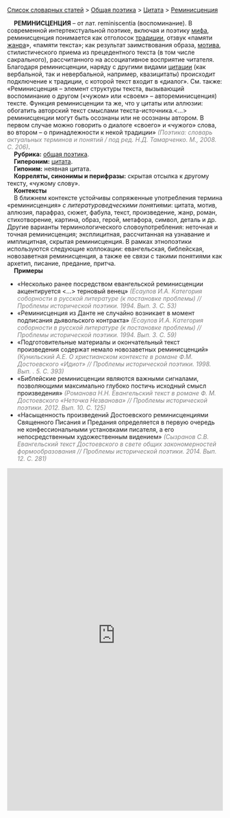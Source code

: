 <style>
st { color: Gray;
  font-style: italic;}
</style>

[Список словарных статей](https://thesaurus-dostoevsky.github.io/Thesaurus/) > [Общая поэтика](theorpoe.md)  > [Цитата](цитата.md) > [Реминисценция](реминисценция.md) 

&nbsp;&nbsp;&nbsp;&nbsp;**РЕМИНИСЦЕНЦИЯ** – от лат. reminiscentia (воспоминание). В современной интертекстуальной поэтике, включая и поэтику [мифа](миф.md), реминисценция понимается как отголосок [традиции](традиция.md), отзвук «памяти [жанра](жанр.md)», «памяти текста»; как результат заимствования образа, [мотива](мотива.md), стилистического приема из прецедентного текста (в том числе сакрального), рассчитанного на ассоциативное восприятие читателя. Благодаря реминисценции, наряду с другими видами [цитации](цитата.md) (как вербальной, так и невербальной, например, квазицитаты) происходит подключение к традиции, с которой текст входит в «диалог». См. также: «Реминисценция – элемент структуры текста, вызывающий воспоминание о другом («чужом» или «своем» – автореминисценция) тексте. Функция реминисценции та же, что у цитаты или аллюзии: обогатить авторский текст смыслами текста-источника.<…> реминисценции могут быть осознаны или не осознаны автором. В первом случае можно говорить о диалоге «своего» и «чужого» слова, во втором – о принадлежности к некой традиции» <st>(Поэтика: словарь актуальных терминов и понятий / под ред. Н.Д. Тамарченко. М., 2008. С. 206)</st>.  
&nbsp;&nbsp;&nbsp;&nbsp;**Рубрика:** [общая поэтика](theorpoe.md).  
&nbsp;&nbsp;&nbsp;&nbsp;**Гипероним:** [цитата](цитата.md).  
&nbsp;&nbsp;&nbsp;&nbsp;**Гипоним:** неявная  цитата.  
&nbsp;&nbsp;&nbsp;&nbsp;**Корреляты, синонимы и перифразы:** скрытая отсылка к другому тексту,  «чужому слову».  
&nbsp;&nbsp;&nbsp;&nbsp;**Контексты**  
&nbsp;&nbsp;&nbsp;&nbsp;В ближнем контексте устойчивы сопряженные употребления термина «реминисценция» *с литературоведческими понятиями*: цитата, мотив, аллюзия, парафраз, сюжет, фабула, текст, произведение, жанр, роман, стихотворение,  картина,  образ, герой, метафора, символ, деталь и др. Другие варианты терминологического словоупотребления: неточная и точная реминисценция; эксплицитная, рассчитанная на узнавание и имплицитная, скрытая реминисценция. В рамках этнопоэтики используются следующие коллокации:  евангельская, библейская, новозаветная реминисценция, а также ее связи с такими понятиями как  архетип, писание, предание, притча.   <br>
&nbsp;&nbsp;&nbsp;&nbsp;**Примеры**  
* «Несколько ранее посредством евангельской реминисценции акцентируется <…> терновый венец» <st>(Есаулов И.А. Категория соборности в русской литературе (к постановке проблемы) // Проблемы исторической поэтики. 1994. Вып.  3. С. 53)</st> 
* «Реминисценция из Данте не случайно возникает в момент подписания дьявольского контракта» <st>(Есаулов И.А. Категория соборности в русской литературе (к постановке проблемы) // Проблемы исторической поэтики. 1994. Вып.  3. С. 59)</st> 
* «Подготовительные материалы и окончательный текст произведения содержат немало новозаветных реминисценций» <st>(Кунильский А.Е. О христианском контексте в романе Ф.М. Достоевского «Идиот» // Проблемы исторической поэтики. 1998. Вып. . 5. С. 393)</st>
* «Библейские реминисценции являются важными сигналами, позволяющими максимально глубоко постичь исходный смысл произведения» <st>(Романова Н.Н. Евангельский текст в романе Ф. М. Достоевского «Неточка Незванова» // Проблемы исторической поэтики. 2012. Вып.  10. С. 125)</st>
* «Насыщенность произведений Достоевского реминисценциями Священного Писания и Предания определяется в первую очередь не конфессиональными установками писателя, а его непосредственным художественным видением» <st>(Сызранов С.В. Евангельский текст Достоевского в свете общих закономерностей формообразования // Проблемы исторической поэтики. 2014. Вып.  12. С. 281)</st>

<iframe src="https://thesaurus-dostoevsky.github.io/nk/реминисценция.html" style="border:0px;width:100%;height:800px" allowfullscreen="true" webkitallowfullscreen="true" mozallowfullscreen="true">
